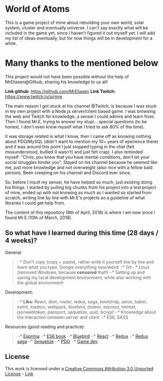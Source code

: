 # World of Atoms

This is a game project of mine about rebuilding your own world, solar system, cluster and eventually universe. I can't say exactly what will be included in the game yet, since I haven't figured it out myself yet. I will add my list of ideas eventually, but for now things will be in development for a while.

# Many thanks to the mentioned below

This project would not have been possible without the help of MrEliasen@Github, sharing his knowledge to us all!

**Link github:** https://github.com/MrEliasen
**Link Twitch:** https://www.twitch.tv/sirmre

The main reason I got stuck at his channel @Twitch, is because I was stuck in my own project with a Node.js server/client based game. I was browsing the web and Twitch for knowledge, a sensei I could admire and learn from. Then I found Mr.E, trying to answer my stupi... special questions (to be honest, I don't even know myself what I tried to ask 80% of the time).

It was storage related is what I know, then I came off as knowing nothing about PDO/MySQL (didn't want to mention my 10~ years of eperience there) and it was around this point I just stopped typing in the chat (felt missunderstood, bullied (I wasn't) and just felt crap). I also reminded myself: "Chris, you know that you have mental conditions, don't let your social struggles hinder you". Stayed on his channel because he seemed like me, just more knowledge and not overweight (also nice with a fellow bald person). Been creeping on his channel and Discord ever since.

So, before I insult my sensei, he have helped so much, just existing doing his things. I started by pulling big chunks from his project into a test project of mine, ended up with not knowing as much as I wanted so started from scratch, writing line by line with Mr.E's projects as a guideline of what libraries I could get help from.

The content of this repository (8th of April, 2018) is where I am now since I found Mr.E (10th of March, 2018). 

## So what have I learned during this time (28 days / 4 weeks)?

General:
> ⋅⋅* Don't copy (copy + paste), rather write it yourself line by line and learn what you type. Google everything new/weird
> ⋅⋅* Git
> ⋅⋅* Linux (removed Windows, because **censored** that!)
> ⋅⋅* Setting up and saving my local development environment, while also working with the global environment

Development:
> ⋅⋅* **Libs:** React, dom, router, redux, saga, bootstrap, axios, babel, eslint, loaders, webpack, bluebird, dotenv, express, helmet, jsonwebtoken, passport, sequelize, uuid, bcrypt
> ⋅⋅* Knowledge about the interaction between server and client
> ⋅⋅* ES6, SASS

Resources (good reading and practice):
> ⋅⋅* [Esprima](http://esprima.org/index.html)
> ⋅⋅* [ES6 book](http://exploringjs.com/es6/)
> ⋅⋅* [Bluebird](http://bluebirdjs.com/docs/getting-started.html)
> ⋅⋅* [React](https://reactjs.org/)
> ⋅⋅* [Redux](https://redux.js.org/)
> ⋅⋅* [Redux saga](https://redux-saga.js.org/)
> ⋅⋅* [Sequelize](http://docs.sequelizejs.com/)
> ⋅⋅* [PDO](https://www.npmjs.com/package/pdo)
> ⋅⋅* [Game dev](https://developer.mozilla.org/en-US/docs/Games/Introduction)

## License

This work is licensed under a [Creative Commons Attribution 3.0 Unported License](https://creativecommons.org/licenses/by/3.0/) - [Link](https://creativecommons.org/licenses/by/3.0/legalcode)